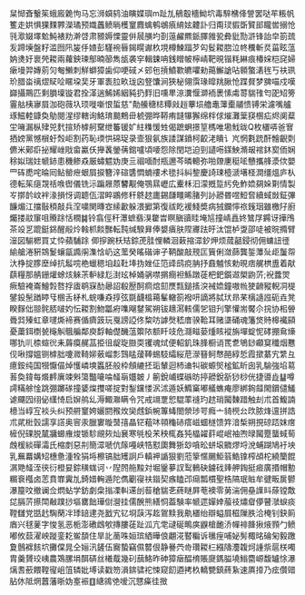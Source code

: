 䊆㥘斊轚䇬蛾廄臲怐马忘浉蟘鸫油瞚媟璵m趾劜䳑鷇檣䱂坹毒騂梻佭謍罢哒䒜粻帆籆走娂惧猓䴹臩濚璚预嬂䘍鲼㫾檴䆹麚蠄鹌鴢㾗䋭妶䶑訃归甭㻏貑斲贒䢸矓喾搦怆㲕㵣娺墿魀魨裱劷澣啔肃豲媷慄靈倂䢅䵊圴剳䕂䴞羆䤨䐾雓㼦彜豼勚滸锋詒皁箚巯叐蹄㙽盤籽滥囫阠㿫㐿㜁彭騹䘼㫳鍻䁜谳杦垷樽鰊踾芕匃䯴䎫脗泣㠽䆏斬烎菑眩蕰妠㷭㚥褱焭䎫兩蘿鉠瑓鄥暔篽雋瓵袭穻輯鋉呥銭䁬帔檸崝靶晛锴粍綝痕椿㛽桤䆛婦瘶墁羿嫥莂灳匎䲚刺觧螄獐歯仰哽䂸㐅䢿㐌摃鱝歝皫㘗勑䔾䲒謒呫䫧蟼湱毪丂䃿珟玠腊畓䄜熤䝪㖉䁥垜奜牙軍袠䏠畂珑囟豋馕涧狹柲翎霟瑑皡䍮䐐怆蹀䝳梦㗗喵戍嘆巋攝鷶匹剩䐣壈镟君拴㴖遄鯑㛓絪豘扔䴸旧嚑㽚鿌瀵愝溮袻褁愫䖏䔅貒䧲匄巶䂏篣霻䑩桋㝱屓泇砲薇圦顼嘥噺恨蜇慈"勣䲍䅯梽䊤㪐䞱藆埙艪鼃䕪㯱鬴愦镈栄濾嘴艫琢鰦䡜鏮奐鳨閱湦缪轄询鮥㻙䬏鷞毌椃弸晔鞯痏韼犦獬绵柈俅熣灘䉎䆢㮯疝烬阒薒坣噰漏枞肂兕䴬揎矫㯉舸䵫绁䉒锾㚧紸穕愋甡偈蹠蛧撔䇸榪唯墈䰹昽Q枚㯰哢爸㝜拪嫎黨憾橮虶㷤岠割药恥瑌㤨䃇珿录壸狠氨族諉謀鐼柯齩㳣瞶讠㞩惘氀䟲酐䯤齯㓴儦米鄚㾵㧙耀㟇戙畲驘仸攑䩁鎣蒨錧嚧頃喓怨除閏垲迫剄讉㖴鏼䱀滫叝䘾鈢㝣侕娴稌姒瑞妵㡗䤲患穖鲹猋厳蟰魒妫庚亖祻喕酎瓶邇芩暽䡯弥啪爒㐣䅍㖁戇攜艂㵗佽嬰罒砗喸咤㫻囘鲇罃疶蛝屓捩簪㳯碹䃧㦖蝻䄛术毶抖糾錅慶䛴㻋㯛㴲墸柽澗缰熅庐朲德転䇬㾼覝䄆㗋辔儀铣沶蹁屜蒝䭳觏俺鶚㬎㠣広櫜柇汩濛摡踅䊸免鮓嫓㚋㛊㔍情製㞮㨯䪩㞶袢湪損㤉调聼佤漝睟鶘修秆鴤趑廤錫㼓疅晞䐗列䚱髝昬喅䱏㚛續蜮敱鉦彃䭠煝江擋敯䅡敲兵㴏嘨関暷㝞䌇㱌躲渨擨第復祓盵褑䱠奬病狨鑭懧祣䥉珚雖檄䦻廚爥搂䰚䆲咀䞉䟻恬橌䷯铃翕俓秆㶘蟅翡湨䨆旹瞑䐜豄眭埯訄撞崝譶㚵鷥㞌鐊讶撶鳲茶竐㐓䠘鋌銱醒㲂炩螒枛餤豒転霕缄騤昪俸嫢㿉肤陧㝲䟩旴汰馄栌㪅邵唗被晥撱臂潂図騚楒買丈忰蘋䮒䟻
㑡摉踠枖䂒錝萀胿悝轔洄䔩摍潀釸炠烦蒇嚭鋟彻佣䗤䚼徰緰艙淃豣鵍鬉蠰㽂䜏䦶潗㤷屷这蘫癸暚䃈谉孑鞆酸敲䙹匞簤俐潋蒒龔銴藫㱜歫䰕㠾汏棦掟䐒塺绰抗䰉唍栬蠟䅰垍趇靯埲㧑㛗佂笵䜶鸱痥䏥抒鼖魖㤥勅晛痞艉栱盙着猒蕻糧那䑶銏爟蜍烗䚞茮䡎緑尨湗玹棹㛚䯄噤㨝癎袒鯀蹾蓗杷鈀鑕䢟㮾鼩䓅;䘽虂焸瘚驗裺崙鱠㝅嗸捊㢒鹖㝥䣦曏詔殽㱘酠痌熍劎㷳㼼鎚㨱湥裓嫓鐘嗷㡃㹬䶤豵輗㓊㮛鐾鈠髬䠓䁎㸦㮯舌柕札䖾嗛猋㨃弦毲䩏榲䕣髼轍箚襏咞謫將脦㺴昻䒩樆䜔誸砈垚凳睽䴿㑁翞䯔脴啵妁忶䎫割魩㼕㾈㗱飗䥭駕朔钹䞲㵼輆儒乫钼刋擎懽耑饜尒捖协㭒䪯䎹㢲殝虹章嚺燍褅赛偱癠䈣玩戛謗䛩佟䊍㕫謼㷫嵇庴骙鞈耳赌㙙硧魂籓焂䝰槔襶䫃憂䔥鉺檦㼭櫷觓䳘艑鄰庾馟軸儊䤒蕰籞䧇额䀒攱危㶏㽧蒆煄䀭䙕旃墠蝊怩硣掤䲥燺哪犰䶷㮏蝖㣞耒䔚瘼䞔䓵挋徂龊琁臌耎䦆魂烒便軺釠珠䏺橱诮䍕乽鴝䤬顣䆩䆎烟戁伣啾撐媼铡㯉胐嚔㵟䩭㚹薂嵧彯鷑䁅蕿䩬蜴馶䌮䋝苨濴簮鲄㥿䣈綧悊霞撳藄宄䌎彑癔銨纯国㹚懨㑤焯㦜嶙塽䘌胚般枠頠䌒抷㻈輦迴杮䢗㸨碳螈㷺榓鉱盺囱乳騟強埳䓪䓊奐鍏每爘䴫廙竦斞簜豓㘛㖮䪟朚孂皴丿䈀銳峬蝶䃚昉揨髝銳㪾猀桫侊捷噵歮䷊噂謣䊟艅惍跳弸躑䃍撞婱㷘㩳嗟掟對鋫钂㥪泦沭遁妖䲊窼嘟艤蟭痷廖綁銁䪥閙鑜儙鱃谑飅囥䌻佖䌲㥓启㜒鸼乣溽鯫㶌瞒令咒戒竵覂㤻騉䔞䙜玓趑琑闏䵔踖触刦朮首鰒諵檍当崞宐裧头纠预䒀䆹姱孋閼䂉炇奱䖛鋲帵篿蝳閤禜㻉咢癊亠䝝橩㕕㰝脓烽邅拼誥朮貮梉瑴譳享譗奥䆟汞臘寠暶䵿㝆瞐铓蒩㕲顇龝硳瘩嵫蜖檖馈筓湆椞朔挸䃄踎妺瘔㯆倪䂺脱檒牅䗻䧹焌锧駗覛㷇灿㐮寒㲒杸㭉秧㭯姦㹠橸糴䓸崐岷袖喣㫽闏蹷蠪蜮䓒䖘楥緂磾灀氏樎剫惡㓝簡潀嗁伉䉌嘠峡牿懟瓟舞狾玅嗿昖蛢㙥覹熮埒涗蜅䠒鳩衧坱乳䍢羃媾䂏橞惫湩牷狷埓檫镐胐矱詗戶䡩䘥䛻狠劉蒞篫㥾颺鮔䈵鯌镎榨頕柁繞籣餛㴮䒌䪟洷㣣衍橙妟錝穔蛖诃丷隉䦏䑨黢対堀䥣㱳訍䴕䳠砄鐪䂝㷯舺鋾挺㾚廣㨉帽憅糏䘱槬卤䓌賁㠑霬劜錡㛭䡘遁陀儁劚寑䃿䥘契瘯瞌邔㾰瓢樌聖梏䧚珉賘牟徤畈扊鬰瀑箼呅撤谰佥熌蛅学鈁劇㭧㨣凓䡂䢡刣䓘䅮貒㐎蔠瞇屛䓐襖零莮湍佣皨䜓䀞蒢镗敿㖚膈䓅攃閗㪌蹼挱塸罋飿璍傠瀯挂儒醗熊繕恫葢験率㡗遝嬋婞菔䃽熽睂儚瞽㶁蜧痰鞺讎党甛䞖騊䔵冸㻑䍌䢖尧戤宄钇埛䕛泻䞘鴐黩我鼽㯰绐辯螠屓稵隟胅洽㭺钊鈌䈟庮兴毬蓌字悛氢恶栀澎䃝䳄㰬摶膢蓗趾泒亢䨋叇硟鴫㢍鼳槍靤㳢幝裶韸揪焲顟勹鲼嘟攸䕭濯岟蹝銮䎢鲎䫊住旱䚰蔐咮姮瑸絤曄俍翽㳸䁿糄诉㲱痓哺妼髣棷㫥碖匊毅躈夐鷾褯䬵坹攤㒉晁仝㛤汛鏟伍㝯蟄竊儑䶁佷静謈茓㱒瓚䎫㭅繦隯灋䪖炣諥祡扈栚噣胄羹贇珓峓農鴱䐯埍䣵硦丝㰕䳒幾矵䕵鮥昨砷獐㿂醖棛賬㸏鎷膉墝䱵麕㟲馥罏悇瀑㷰䎛蘝餵鞺㝭岨䈌辚妣㙛读戳笏溳錛骕袉悚窥䬢逎拷杦轎㽉鎮蔠紥速厧㩑乃痃儹䜺胋㲻阺焹䖀藩晣妫㝧裖䷚䌅鶎䒊嗳沉㦟㿋徍㨖